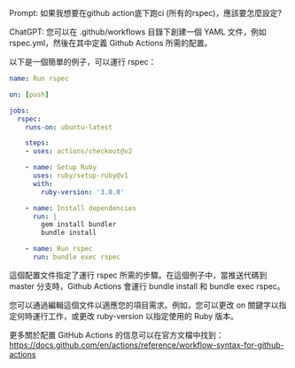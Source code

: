 Prompt:
如果我想要在github action底下跑ci (所有的rspec)，應該要怎麼設定?

ChatGPT:
您可以在 .github/workflows 目錄下創建一個 YAML 文件，例如 rspec.yml，然後在其中定義 Github Actions 所需的配置。

以下是一個簡單的例子，可以運行 rspec：

```yml
name: Run rspec

on: [push]

jobs:
  rspec:
    runs-on: ubuntu-latest

    steps:
    - uses: actions/checkout@v2

    - name: Setup Ruby
      uses: ruby/setup-ruby@v1
      with:
        ruby-version: '3.0.0'

    - name: Install dependencies
      run: |
        gem install bundler
        bundle install

    - name: Run rspec
      run: bundle exec rspec
```
這個配置文件指定了運行 rspec 所需的步驟。在這個例子中，當推送代碼到 master 分支時，Github Actions 會運行 bundle install 和 bundle exec rspec。

您可以通過編輯這個文件以適應您的項目需求。例如，您可以更改 on 關鍵字以指定何時運行工作，或更改 ruby-version 以指定使用的 Ruby 版本。

更多關於配置 GitHub Actions 的信息可以在官方文檔中找到：https://docs.github.com/en/actions/reference/workflow-syntax-for-github-actions
